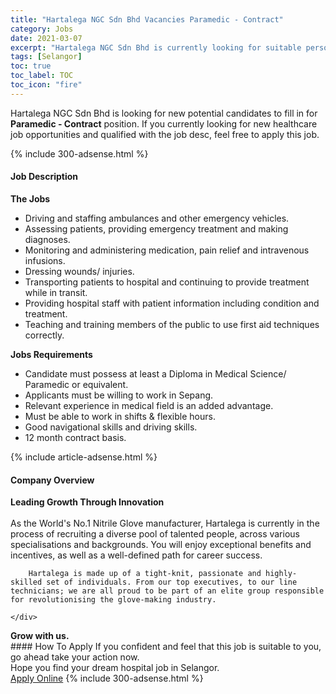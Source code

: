 ```yaml
---
title: "Hartalega NGC Sdn Bhd Vacancies Paramedic - Contract" 
category: Jobs 
date: 2021-03-07 
excerpt: "Hartalega NGC Sdn Bhd is currently looking for suitable person to fill in the Paramedic - Contract which positioned at Selangor" 
tags: [Selangor] 
toc: true 
toc_label: TOC 
toc_icon: "fire" 
--- 
```


<p>Hartalega NGC Sdn Bhd is looking for new potential candidates to fill in for <b>Paramedic - Contract</b> position. If you currently looking for new healthcare job opportunities and qualified with the job desc, feel free to apply this job.
</p>{% include 300-adsense.html %} 
<div><div><h4>Job Description</h4></div><div><div><span><div><div><strong>The Jobs</strong></div><ul><li>Driving and staffing ambulances and other emergency vehicles.</li><li>Assessing patients, providing emergency treatment and making diagnoses.</li><li>Monitoring and administering medication, pain relief and intravenous infusions.</li><li>Dressing wounds/ injuries.</li><li>Transporting patients to hospital and continuing to provide treatment while in transit.</li><li>Providing hospital staff with patient information including condition and treatment.</li><li>Teaching and training members of the public to use first aid techniques correctly.</li></ul><div><strong>Jobs Requirements</strong></div><ul><li>Candidate must possess at least a Diploma in Medical Science/ Paramedic&#160;or equivalent.</li><li>Applicants must be willing to work in Sepang.</li><li>Relevant experience in medical field is an added advantage.</li><li>Must be able to work in shifts &amp; flexible hours.</li><li>Good navigational skills and driving skills.</li><li>12 month contract basis.</li></ul></div></span></div></div></div> 
{% include article-adsense.html %} 
<div><div><h4>Company Overview</h4></div><div><div><span><div><div>
<div>
<strong>Leading Growth Through Innovation</strong></div>
<div>
<br>
		As the World's No.1 Nitrile Glove manufacturer, Hartalega is currently in the process of recruiting a diverse pool of talented people, across various specialisations and backgrounds. You will enjoy exceptional benefits and incentives, as well as a well-defined path for career success.
		
		Hartalega is made up of a tight-knit, passionate and highly-skilled set of individuals. From our top executives, to our line technicians; we are all proud to be part of an elite group responsible for revolutionising the glove-making industry.
		
	</div>
<div>
<strong>Grow with us.</strong></div>
</div></div></span></div></div></div> 
#### How To Apply 
If you confident and feel that this job is suitable to you, go ahead take your action now. <br/> 
Hope you find your dream hospital job in Selangor. <br/> 
<a href="https://www.jobstreet.com.my/en/job/paramedic-contract-4491313?jobId=jobstreet-my-job-4491313" class="btn btn--warning" target="_blank" rel="nofollow noopenner">Apply Online</a> 
{% include 300-adsense.html %} 